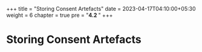 +++
title = "Storing Consent Artefacts"
date = 2023-04-17T04:10:00+05:30
weight = 6
chapter = true
pre = "<b>4.2 </b>"
+++

# Storing Consent Artefacts

